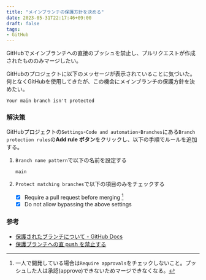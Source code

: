 ```yaml
---
title: "メインブランチの保護方針を決める"
date: 2023-05-31T22:17:46+09:00
draft: false
tags:
- GitHub
---
```


GitHubでメインブランチへの直接のプッシュを禁止し、プルリクエストが作成されたもののみマージしたい。

<!--more-->

GitHubのプロジェクトに以下のメッセージが表示されていることに気づいた。
何となくGitHubを使用してきたが、この機会にメインブランチの保護方針を決めたい。

~~~text
Your main branch isn't protected
~~~

<!--more-->

### 解決策

GitHubプロジェクトの`Settings`-`Code and automation`-`Branches`にある`Branch protection rules`の**Add rule ボタン**をクリックし、以下の手順でルールを追加する。

1. `Branch name pattern`で以下の名前を設定する

    ~~~text
    main
    ~~~

2. `Protect matching branches`で以下の項目のみをチェックする

   - [x] Require a pull request before merging [^1]
   - [x] Do not allow bypassing the above settings

### 参考

- [保護されたブランチについて - GitHub Docs](https://docs.github.com/ja/repositories/configuring-branches-and-merges-in-your-repository/managing-protected-branches/about-protected-branches)
- [保護ブランチへの直 push を禁止する](https://zenn.dev/snowcait/articles/42bb6b56c806da)

[^1]: 一人で開発している場合は`Require approvals`をチェックしないこと。プッシュした人は承認(approve)できないためマージできなくなる。
